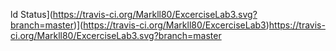 ld
Status](https://travis-ci.org/Markll80/ExcerciseLab3.svg?branch=master)](https://travis-ci.org/Markll80/ExcerciseLab3)https://travis-ci.org/Markll80/ExcerciseLab3.svg?branch=master
